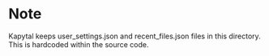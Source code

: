 # Note

Kapytal keeps user_settings.json and recent_files.json files in this directory. This is hardcoded within the source code.

